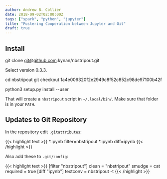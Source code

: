 ```yaml
---
author: Andrew B. Collier
date: 2018-09-02T02:00:00Z
tags: ["spark", "python", "jupyter"]
title: "Fostering Cooperation between Jupyter and Git"
draft: true
---
```


## Install 

git clone git@github.com:kynan/nbstripout.git

Select version 0.3.3.

cd nbstripout
git checkout 1a4e006320f2e2949c8f52c852c98de97100b42f

python3 setup.py install --user

That will create a `nbstripout` script in `~/.local/bin/`. Make sure that folder is in your `PATH`.

## Updates to Git Repository

In the repository edit `.gitattributes`:

{{< highlight text >}}
*.ipynb filter=nbstripout
*.ipynb diff=ipynb
{{< /highlight >}}

Also add these to `.git/config`:

{{< highlight text >}}
[filter "nbstripout"]
	clean = "nbstripout"
	smudge = cat
	required = true
[diff "ipynb"]
	textconv = nbstripout -t
{{< /highlight >}}